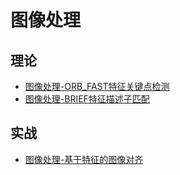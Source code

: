 # 图像处理

## 理论
* [图像处理-ORB_FAST特征关键点检测](./2020-05/2020-05-30/图像处理-ORB_FAST特征关键点检测.md)
* [图像处理-BRIEF特征描述子匹配](./2020-05/2020-05-30/图像处理-BRIEF特征描述子匹配.md)

## 实战
* [图像处理-基于特征的图像对齐](./2020-05/2020-05-31/图像处理-基于特征的图像对齐.md)